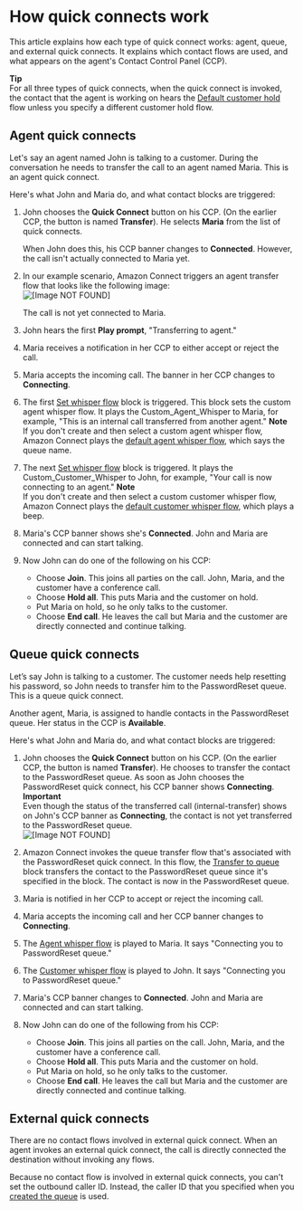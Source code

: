 # How quick connects work<a name="how-quick-connects-work"></a>

This article explains how each type of quick connect works: agent, queue, and external quick connects\. It explains which contact flows are used, and what appears on the agent's Contact Control Panel \(CCP\)\.

**Tip**  
For all three types of quick connects, when the quick connect is invoked, the contact that the agent is working on hears the [Default customer hold](default-customer-hold.md) flow unless you specify a different customer hold flow\. 

## Agent quick connects<a name="agent-quick-connects"></a>

Let's say an agent named John is talking to a customer\. During the conversation he needs to transfer the call to an agent named Maria\. This is an agent quick connect\.

Here's what John and Maria do, and what contact blocks are triggered: 

1. John chooses the **Quick Connect** button on his CCP\. \(On the earlier CCP, the button is named **Transfer**\)\. He selects **Maria** from the list of quick connects\. 

   When John does this, his CCP banner changes to **Connected**\. However, the call isn't actually connected to Maria yet\. 

1. In our example scenario, Amazon Connect triggers an agent transfer flow that looks like the following image:  
![\[Image NOT FOUND\]](http://docs.aws.amazon.com/connect/latest/adminguide/images/contact-flow-transfer-agent-transfer-flow.png)

   The call is not yet connected to Maria\.

1. John hears the first **Play prompt**, "Transferring to agent\."

1. Maria receives a notification in her CCP to either accept or reject the call\.

1. Maria accepts the incoming call\. The banner in her CCP changes to **Connecting**\.

1. The first [Set whisper flow](set-whisper-flow.md) block is triggered\. This block sets the custom agent whisper flow\. It plays the Custom\_Agent\_Whisper to Maria, for example, "This is an internal call transferred from another agent\."
**Note**  
If you don't create and then select a custom agent whisper flow, Amazon Connect plays the [default agent whisper flow](default-agent-whisper.md), which says the queue name\. 

1. The next [Set whisper flow](set-whisper-flow.md) block is triggered\. It plays the Custom\_Customer\_Whisper to John, for example, "Your call is now connecting to an agent\." 
**Note**  
If you don't create and then select a custom customer whisper flow, Amazon Connect plays the [default customer whisper flow](default-customer-whisper.md), which plays a beep\. 

1. Maria's CCP banner shows she's **Connected**\. John and Maria are connected and can start talking\.

1. Now John can do one of the following on his CCP:
   + Choose **Join**\. This joins all parties on the call\. John, Maria, and the customer have a conference call\.
   + Choose **Hold all**\. This puts Maria and the customer on hold\.
   + Put Maria on hold, so he only talks to the customer\.
   + Choose **End call**\. He leaves the call but Maria and the customer are directly connected and continue talking\.

## Queue quick connects<a name="queue-quick-connects"></a>

Let’s say John is talking to a customer\. The customer needs help resetting his password, so John needs to transfer him to the PasswordReset queue\. This is a queue quick connect\.

Another agent, Maria, is assigned to handle contacts in the PasswordReset queue\. Her status in the CCP is **Available**\. 

Here's what John and Maria do, and what contact blocks are triggered:

1. John chooses the **Quick Connect** button on his CCP\. \(On the earlier CCP, the button is named **Transfer**\)\. He chooses to transfer the contact to the PasswordReset queue\. As soon as John chooses the PasswordReset quick connect, his CCP banner shows **Connecting**\. 
**Important**  
Even though the status of the transferred call \(internal\-transfer\) shows on John's CCP banner as **Connecting**, the contact is not yet transferred to the PasswordReset queue\.  
![\[Image NOT FOUND\]](http://docs.aws.amazon.com/connect/latest/adminguide/images/contact-flow-transfer-transfer-connecting.png)

1. Amazon Connect invokes the queue transfer flow that's associated with the PasswordReset quick connect\. In this flow, the [Transfer to queue](transfer-to-queue.md) block transfers the contact to the PasswordReset queue since it's specified in the block\. The contact is now in the PasswordReset queue\.

1. Maria is notified in her CCP to accept or reject the incoming call\. 

1. Maria accepts the incoming call and her CCP banner changes to **Connecting**\.

1. The [Agent whisper flow](create-contact-flow.md#contact-flow-types) is played to Maria\. It says "Connecting you to PasswordReset queue\."

1. The [Customer whisper flow](create-contact-flow.md#contact-flow-types) is played to John\. It says "Connecting you to PasswordReset queue\."

1. Maria's CCP banner changes to **Connected**\. John and Maria are connected and can start talking\. 

1. Now John can do one of the following from his CCP:
   + Choose **Join**\. This joins all parties on the call\. John, Maria, and the customer have a conference call\.
   + Choose **Hold all**\. This puts Maria and the customer on hold\.
   + Put Maria on hold, so he only talks to the customer\.
   + Choose **End call**\. He leaves the call but Maria and the customer are directly connected and continue talking\.

## External quick connects<a name="external-quick-connects"></a>

There are no contact flows involved in external quick connect\. When an agent invokes an external quick connect, the call is directly connected the destination without invoking any flows\.

Because no contact flow is involved in external quick connects, you can't set the outbound caller ID\. Instead, the caller ID that you specified when you [created the queue](create-queue.md) is used\. 